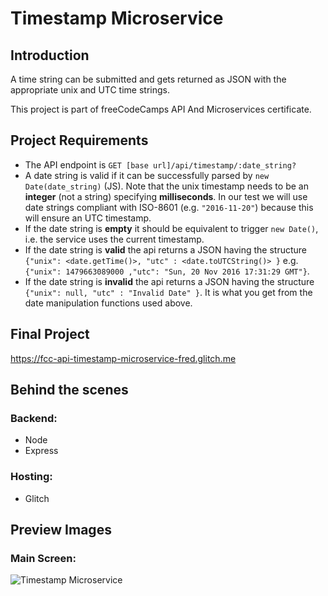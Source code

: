 # Timestamp Microservice

## Introduction
A time string can be submitted and gets returned as JSON with the appropriate unix and UTC time strings.

This project is part of freeCodeCamps API And Microservices certificate.

## Project Requirements
* The API endpoint is `GET [base url]/api/timestamp/:date_string?`
* A date string is valid if it can be successfully parsed by `new Date(date_string)` (JS). Note that the unix timestamp needs to be an **integer** (not a string) specifying **milliseconds**. In our test we will use date strings compliant with ISO-8601 (e.g. `"2016-11-20"`) because this will ensure an UTC timestamp.
* If the date string is **empty** it should be equivalent to trigger `new Date()`, i.e. the service uses the current timestamp.
* If the date string is **valid** the api returns a JSON having the structure 
`{"unix": <date.getTime()>, "utc" : <date.toUTCString()> }`
e.g. `{"unix": 1479663089000 ,"utc": "Sun, 20 Nov 2016 17:31:29 GMT"}`.
* If the date string is **invalid** the api returns a JSON having the structure `{"unix": null, "utc" : "Invalid Date" }`. It is what you get from the date manipulation functions used above.

## Final Project
https://fcc-api-timestamp-microservice-fred.glitch.me

## Behind the scenes
### Backend:
* Node
* Express

### Hosting:
* Glitch

## Preview Images
### Main Screen:
![Timestamp Microservice](readme_images/timestamp-microservice.png)
